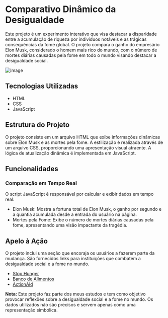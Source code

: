 <h1>Comparativo Dinâmico da Desigualdade</h1>
<p>Este projeto é um experimento interativo que visa destacar a disparidade entre a acumulação de riqueza por indivíduos notáveis e as trágicas consequências da fome global. O projeto compara o ganho do empresário Elon Musk, considerado o homem mais rico do mundo, com o número de mortes diárias causadas pela fome em todo o mundo visando destacar a desigualdade social.</p>

![image](https://github.com/Jeanpk12/Comparativo-din-mico-da-desigualdade/assets/122842874/2c86c16f-a89b-410d-a973-8dc91facd5c2)

<h2>Tecnologias Utilizadas</h2>
<ul>
  <li>HTML</li>
  <li>CSS</li>
  <li>JavaScript</li>
</ul>

<h2>Estrutura do Projeto</h2>
<p>O projeto consiste em um arquivo HTML que exibe informações dinâmicas sobre Elon Musk e as mortes pela fome. A estilização é realizada através de um arquivo CSS, proporcionando uma apresentação visual atraente. A lógica de atualização dinâmica é implementada em JavaScript.</p>

<h2>Funcionalidades</h2>
<h3>Comparação em Tempo Real</h3>
<p>O script JavaScript é responsável por calcular e exibir dados em tempo real:</p>

<ul>
  <li>Elon Musk: Mostra a fortuna total de Elon Musk, o ganho por segundo e a quantia acumulada desde a entrada do usuário na página.</li>
  <li>Mortes pela Fome: Exibe o número de mortes diárias causadas pela fome, apresentando uma visão impactante da tragédia.</li>
</ul>

<h2>Apelo à Ação</h2>
<p>O projeto inclui uma seção que encoraja os usuários a fazerem parte da mudança. São fornecidos links para instituições que combatem a desigualdade social e a fome no mundo.</p>

<ul>
  <li><a href="https://br.stop-hunger.org/home.html">Stop Hunger</a></li>
  <li><a href="https://bancodealimentos.org.br/">Banco de Alimentos</a></li>
  <li><a href="https://actionaid.org.br/doe-agora/como-doar/mude-uma-vida/?gclid=Cj0KCQiAgqGrBhDtARIsAM5s0_lCYWMyO_wcgivvUsb5KUymVwmKdz98i1IMDrkvVE6SlZUuC6AVEGoaArWFEALw_wcB">ActionAid</a></li>
</ul>

<p><strong>Nota:</strong> Este projeto faz parte dos meus estudos e tem como objetivo provocar reflexões sobre a desigualdade social e a fome no mundo. Os dados utilizados não são precisos e servem apenas como uma representação simbólica.</p>
